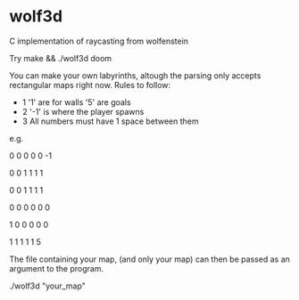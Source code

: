 # wolf3d
C implementation of raycasting from wolfenstein

Try make && ./wolf3d doom

You can make your own labyrinths, altough the parsing only accepts rectangular maps right now.
Rules to follow:
* 1 '1' are for walls '5' are goals
* 2 '-1' is where the player spawns
* 3 All numbers must have 1 space between them

e.g.

0 0 0 0 0 -1

0 0 1 1 1 1

0 0 1 1 1 1

0 0 0 0 0 0

1 0 0 0 0 0

1 1 1 1 1 5

The file containing your map, (and only your map) can then be passed as an argument to the program.

./wolf3d "your_map"
